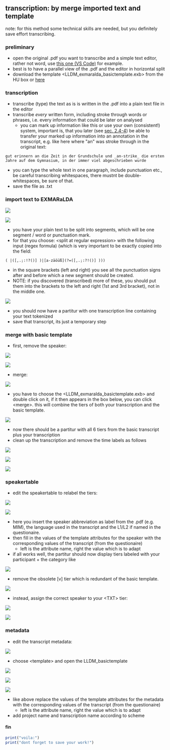 ## transcription: by merge imported text and template
note: for this method some technical skills are needed, but you definitely save effort transcribing.   
### preliminary
- open the original .pdf you want to transcribe and a simple text editor, rather not word, use [this one (VS Code)][4-1] for example. 
- best is to have a parallel view of the .pdf and the editor in horizontal split
- download the template \<LLDM\_exmaralda\_basictemplate.exb\> from the HU box or [here][4-2]   
### transcription
- transcribe (type) the text as is is written in the .pdf into a plain text file in the editor
- transcribe *every* written form, including stroke through words or phrases, i.e. every information that could be later on analysed
	- you can mark up information like this or use your own (consistent!) system, important is, that you later (see [sec. 2.4-4][4-3]) be able to transfer your marked up information into an annotation in the transcript, e.g. like here where "an" was stroke through in the original text:

`gut erinnern an die Zeit in der Grundschule und _an-strike_ die ersten Jahre auf dem Gymnasium, in der immer viel abgeschrieben wurde`

- you can type the whole text in one paragraph, include punctuation etc., be careful transcribing whitespaces, there mustnt be double-whitespaces, be sure of that.
- save the file as .txt   

### import text to EXMARaLDA

![][image-4-1]

![][image-4-2]

- you have your plain text to be split into segments, which will be one segment / word or punctuation mark. 
- for that you choose: \<split at regular expression\> with the following input (regex formula) (which is very important to be exactly copied into the field:

`( |([,.;:!?()] )|[a-zäöüß](?=([,.;:?!()] )))`   


- in the square brackets (left and right) you see all the punctuation signs after and before which a new segment should be created.    
- NOTE: if you discovered (transcribed) more of these, you should put them into the brackets to the left and right (1st and 3rd bracket), not in the middle one.
		 
![][image-4-3]

- you should now have a partitur with one transcription line containing your text tokenized
- save that transcript, its just a temporary step

### merge with basic template

- first, remove the speaker:

![][image-4-4]

![][image-4-5]

- merge:

![][image-4-6]

- you have to choose the \<LLDM\_exmaralda\_basictemplate.exb\> and double click on it, if it then appears in the box below, you can click \<merge\>. this will combine the tiers of both your transcription and the basic template.

![][image-4-7]

- now there should be a partitur with all 6 tiers from the basic transcript plus your transcription
- clean up the transcription and remove the time labels as follows

![][image-4-8]

![][image-4-9]

![][image-4-10]



### speakertable
- edit the speakertable to relabel the tiers:

![][image-4-11]

![][image-4-12]

- here you insert the speaker abbreviation as label from the .pdf (e.g. MIM), the language used in the transcript and the L1/L2 if named in the questionaire.
- then fill in the values of the template attributes for the speaker with the corresponding values of the transcript (from the questionaire)
	- left is the attribute name, right the value which is to adapt
- if all works well, the partitur should now display tiers labeled with your participant + the category like

![][image-4-13]

- remove the obsolete [v] tier which is redundant of the basic template.

![][image-4-14]

- instead, assign the correct speaker to your \<TXT\> tier:

![][image-4-15]

![][image-4-16]

### metadata
- edit the transcript metadata:

![][image-4-17]

- choose \<template\> and open the LLDM\_basictemplate

![][image-4-18]

![][image-4-19]

![][image-4-20]

- like above replace the values of the template attributes for the metadata with the corresponding values of the transcript (from the questionaire)
	- left is the attribute name, right the value which is to adapt
- add project name and transcription name according to scheme

#### fin
```r
print("voila:")
print("dont forget to save your work!")
```

[4-1]:	https://code.visualstudio.com
[4-2]:	https://github.com/esteeschwarz/HU-LX/blob/main/trans/LLDM_exmaralda_basictemplate.exb
[4-3]:	be1_exmaralda-041.md

[image-4-1]:	https://ada-sub.dh-index.org/school/api/png/ses-overview/exm_22a.png
[image-4-2]:	https://ada-sub.dh-index.org/school/api/png/ses-overview/exm_22b.png
[image-4-3]:	https://ada-sub.dh-index.org/school/api/png/ses-overview/exm_22c.png
[image-4-4]:	https://ada-sub.dh-index.org/school/api/png/ses-overview/exm_2_1.png
[image-4-5]:	https://ada-sub.dh-index.org/school/api/png/ses-overview/exm_22d.png
[image-4-6]:	https://ada-sub.dh-index.org/school/api/png/ses-overview/exm_22e.png
[image-4-7]:	https://ada-sub.dh-index.org/school/api/png/ses-overview/exm_22f.png
[image-4-8]:	https://ada-sub.dh-index.org/school/api/png/ses-overview/exm_22g.png
[image-4-9]:	https://ada-sub.dh-index.org/school/api/png/ses-overview/exm_22h.png
[image-4-10]:	https://ada-sub.dh-index.org/school/api/png/ses-overview/exm_22j.png
[image-4-11]:	https://ada-sub.dh-index.org/school/api/png/ses-overview/exm_2_1.png
[image-4-12]:	https://ada-sub.dh-index.org/school/api/png/ses-overview/exm_2_2.png
[image-4-13]:	https://ada-sub.dh-index.org/school/api/png/ses-overview/exm_22k.png
[image-4-14]:	https://ada-sub.dh-index.org/school/api/png/ses-overview/exm_22L.png
[image-4-15]:	https://ada-sub.dh-index.org/school/api/png/ses-overview/exm_22m.png
[image-4-16]:	https://ada-sub.dh-index.org/school/api/png/ses-overview/exm_22n.png
[image-4-17]:	https://ada-sub.dh-index.org/school/api/png/ses-overview/exm_2_7a.png
[image-4-18]:	https://ada-sub.dh-index.org/school/api/png/ses-overview/exm_2_7b.png
[image-4-19]:	https://ada-sub.dh-index.org/school/api/png/ses-overview/exm_2_7c.png
[image-4-20]:	https://ada-sub.dh-index.org/school/api/png/ses-overview/exm_2_7d.png

